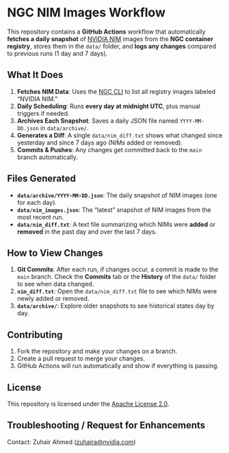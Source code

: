 # NGC NIM Images Workflow

This repository contains a **GitHub Actions** workflow that automatically **fetches a daily snapshot** of [NVIDIA NIM](https://docs.nvidia.com/ai-enterprise/ngc-overview/index.html) images from the **NGC container registry**, stores them in the `data/` folder, and **logs any changes** compared to previous runs (1 day and 7 days).

## What It Does

1. **Fetches NIM Data**: Uses the [NGC CLI](https://ngc.nvidia.com/setup/cli) to list all registry images labeled “NVIDIA NIM.”  
2. **Daily Scheduling**: Runs **every day at midnight UTC**, plus manual triggers if needed.  
3. **Archives Each Snapshot**: Saves a daily JSON file named `YYYY-MM-DD.json` in `data/archive/`.  
4. **Generates a Diff**: A single `data/nim_diff.txt` shows what changed since yesterday and since 7 days ago (NIMs added or removed).  
5. **Commits & Pushes**: Any changes get committed back to the `main` branch automatically.

## Files Generated

- **`data/archive/YYYY-MM-DD.json`**: The daily snapshot of NIM images (one for each day).  
- **`data/nim_images.json`**: The “latest” snapshot of NIM images from the most recent run.  
- **`data/nim_diff.txt`**: A text file summarizing which NIMs were **added** or **removed** in the past day and over the last 7 days.

## How to View Changes

1. **Git Commits**: After each run, if changes occur, a commit is made to the `main` branch. Check the **Commits** tab or the **History** of the `data/` folder to see when data changed.  
2. **`nim_diff.txt`**: Open the `data/nim_diff.txt` file to see which NIMs were newly added or removed.  
3. **`data/archive/`**: Explore older snapshots to see historical states day by day.

## Contributing

1. Fork the repository and make your changes on a branch.  
2. Create a pull request to merge your changes.  
3. GitHub Actions will run automatically and show if everything is passing.

## License

This repository is licensed under the [Apache License 2.0](LICENSE).

## Troubleshooting / Request for Enhancements 

Contact: Zuhair Ahmed (zuhaira@nvidia.com)
